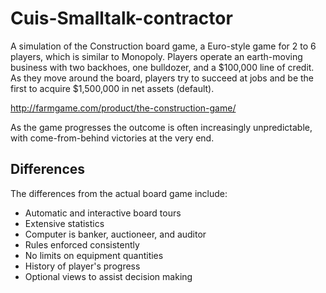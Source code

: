 # Cuis-Smalltalk-contractor
A simulation of the Construction board game, a Euro-style game for 2 to 6 players, which is similar to Monopoly. Players operate an earth-moving business with two backhoes, one bulldozer, and a $100,000 line of credit. As they move around the board, players try to succeed at jobs and be the first to acquire $1,500,000 in net assets (default).

http://farmgame.com/product/the-construction-game/

As the game progresses the outcome is often increasingly unpredictable, with come-from-behind victories at the very end.

## Differences ##
The differences from the actual board game include:

- Automatic and interactive board tours
- Extensive statistics
- Computer is banker, auctioneer, and auditor
- Rules enforced consistently
- No limits on equipment quantities
- History of player's progress
- Optional views to assist decision making
